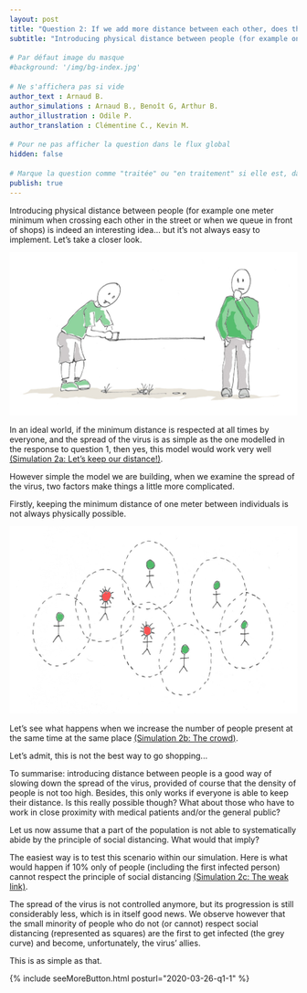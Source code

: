 ```yaml
---
layout: post
title: "Question 2: If we add more distance between each other, does that really change anything?"
subtitle: "Introducing physical distance between people (for example one meter minimum when crossing each other in the street or when we queue in front of shops) is indeed an interesting idea… but it’s not always easy to implement."

# Par défaut image du masque
#background: '/img/bg-index.jpg'

# Ne s'affichera pas si vide
author_text : Arnaud B.
author_simulations : Arnaud B., Benoît G, Arthur B.
author_illustration : Odile P.
author_translation : Clémentine C., Kevin M.

# Pour ne pas afficher la question dans le flux global
hidden: false

# Marque la question comme "traitée" ou "en traitement" si elle est, dans cette ordre, publiée ou non
publish: true
---
```


Introducing physical distance between people (for example one meter minimum when crossing each other in the street or when we queue in front of shops) is indeed an interesting idea… but it’s not always easy to implement. Let’s take a closer look.

<img src="/img/posts/Q2_1.jpg" class="full-size">

In an ideal world, if the minimum distance is respected at all times by  everyone, and the spread of the virus is as simple as the one modelled in the response to question 1, then yes, this model would work very well [(Simulation 2a: Let’s keep our distance!)](/simulateur).

<div id="particles-js-Q2A"></div>

However simple the model we are building, when we examine the spread of the virus, two factors make things a little more complicated.

Firstly, keeping the minimum distance of one meter between individuals is not always physically possible.

<img src="/img/posts/Q2_2.jpg" class="full-size">

Let’s see what happens when we increase the number of people present at the same time at the same place [(Simulation 2b: The crowd)](/simulateur).

<div id="particles-js-Q2B"></div>

Let’s admit, this is not the best way to go shopping... 

To summarise: introducing distance between people is a good way of slowing down the spread of the virus, provided of course that the density of people is not too high. Besides, this only works if everyone is able to keep their distance. Is this really possible though? What about those who have to  work in close proximity with medical patients and/or the general public?

Let us now assume that a part of the population is not able to systematically abide by the principle of social distancing. What would that imply?

The easiest way is to test this scenario within our simulation. Here is what would happen if 10% only of people (including the first infected person) cannot respect the principle of social distancing [(Simulation 2c: The weak link)](/simulateur).

<div id="particles-js-Q2C"></div>

The spread of the virus is not controlled anymore, but its progression is still considerably less, which is in itself good news. We observe however that the small minority of people who do not (or cannot) respect social distancing (represented as squares) are the first to get infected (the grey curve) and become, unfortunately, the virus’ allies.

This is as simple as that.
 

{% include seeMoreButton.html posturl="2020-03-26-q1-1" %}

